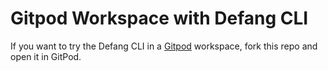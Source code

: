 # Gitpod Workspace with Defang CLI

If you want to try the Defang CLI in a [Gitpod](https://gitpod.io/) workspace, fork this repo and open it in GitPod.
